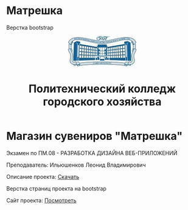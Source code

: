 # Матрешка
Верстка bootstrap

<header >
<img src="pkgh.jpeg" alt="PKGH">
<h1>
Политехнический колледж городского хозяйства</h1>
</header>

<main>
<h1>Магазин сувениров "Матрешка"</h1>
<p>Экзамен по ПМ.08 - РАЗРАБОТКА ДИЗАЙНА ВЕБ-ПРИЛОЖЕНИЙ</p>
<p>Преподаватель: Ильюшенков Леонид Владимирович</p>
<p>Описание проекта: 
<a href="https://github.com/Ilyushenkov/pm08/blob/master/%D1%8D%D0%BA%D0%B7_%D0%9F%D0%9C_08_2025.pdf">Скачать</a>
</p>
  <p>Верстка страниц проекта на bootstrap</p>
  <p>Сайт проекта: 
<a href="https://ilyushenkov.github.io/pm08/">Посмотреть</a>
</p>
</main>
